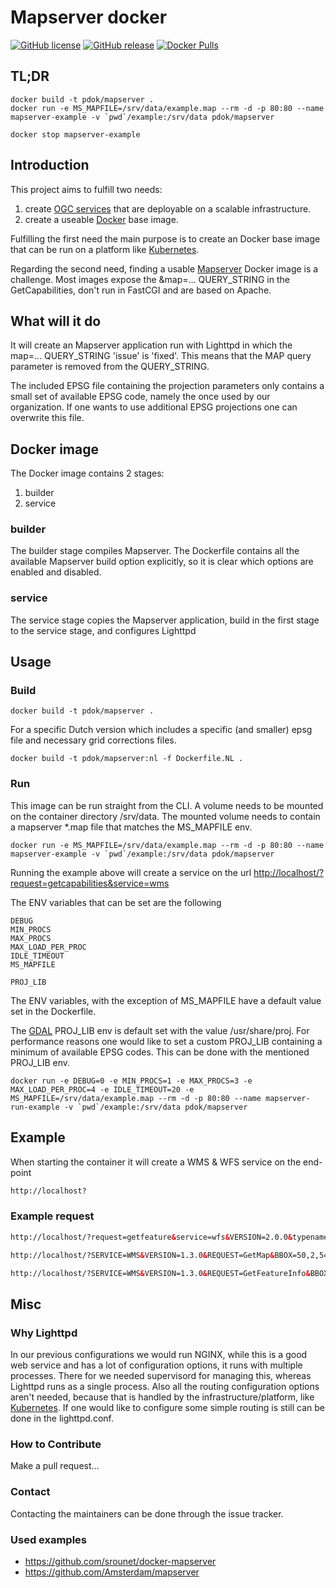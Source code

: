 # Mapserver docker

[![GitHub license](https://img.shields.io/github/license/PDOK/mapserver-docker)](https://github.com/PDOK/mapserver-docker/blob/master/LICENSE)
[![GitHub release](https://img.shields.io/github/release/PDOK/mapserver-docker.svg)](https://github.com/PDOK/mapserver-docker/releases)
[![Docker Pulls](https://img.shields.io/docker/pulls/pdok/mapserver.svg)](https://hub.docker.com/r/pdok/mapserver)

## TL;DR

```docker
docker build -t pdok/mapserver .
docker run -e MS_MAPFILE=/srv/data/example.map --rm -d -p 80:80 --name mapserver-example -v `pwd`/example:/srv/data pdok/mapserver

docker stop mapserver-example
```

## Introduction

This project aims to fulfill two needs:

1. create [OGC services](http://www.opengeospatial.org/standards) that are deployable on a scalable infrastructure.
2. create a useable [Docker](https://www.docker.com) base image.

Fulfilling the first need the main purpose is to create an Docker base image that can be run on a platform like [Kubernetes](https://kubernetes.io/).

Regarding the second need, finding a usable [Mapserver](https://github.com/mapserver/mapserver) Docker image is a challenge. Most images expose the &map=... QUERY_STRING in the GetCapabilities, don't run in FastCGI and are based on Apache.

## What will it do

It will create an Mapserver application run with Lighttpd in which the map=... QUERY_STRING 'issue' is 'fixed'. This means that the MAP query parameter is removed from the QUERY_STRING.

The included EPSG file containing the projection parameters only contains a small set of available EPSG code, namely the once used by our organization. If one wants to use additional EPSG projections one can overwrite this file.

## Docker image

The Docker image contains 2 stages:

1. builder
2. service

### builder

The builder stage compiles Mapserver. The Dockerfile contains all the available Mapserver build option explicitly, so it is clear which options are enabled and disabled.

### service

The service stage copies the Mapserver application, build in the first stage to the service stage, and configures Lighttpd

## Usage

### Build

```docker
docker build -t pdok/mapserver .
```

For a specific Dutch version which includes a specific (and smaller) epsg file and necessary grid corrections files.

```docker
docker build -t pdok/mapserver:nl -f Dockerfile.NL .
```

### Run

This image can be run straight from the CLI. A  volume needs to be mounted on the container directory /srv/data. The mounted volume needs to contain a mapserver *.map file that matches the MS_MAPFILE env.

```docker
docker run -e MS_MAPFILE=/srv/data/example.map --rm -d -p 80:80 --name mapserver-example -v `pwd`/example:/srv/data pdok/mapserver
```

Running the example above will create a service on the url <http://localhost/?request=getcapabilities&service=wms>

The ENV variables that can be set are the following

```env
DEBUG
MIN_PROCS
MAX_PROCS
MAX_LOAD_PER_PROC
IDLE_TIMEOUT
MS_MAPFILE

PROJ_LIB
```

The ENV variables, with the exception of MS_MAPFILE have a default value set in the Dockerfile.

The [GDAL](https://gdal.org/) PROJ_LIB env is default set with the value /usr/share/proj. For performance reasons one would like to set a custom PROJ_LIB containing a minimum of available EPSG codes. This can be done with the mentioned PROJ_LIB env.

```docker
docker run -e DEBUG=0 -e MIN_PROCS=1 -e MAX_PROCS=3 -e MAX_LOAD_PER_PROC=4 -e IDLE_TIMEOUT=20 -e MS_MAPFILE=/srv/data/example.map --rm -d -p 80:80 --name mapserver-run-example -v `pwd`/example:/srv/data pdok/mapserver
```

## Example

When starting the container it will create a WMS & WFS service on the end-point

```html
http://localhost?
```

### Example request

```html
http://localhost/?request=getfeature&service=wfs&VERSION=2.0.0&typename=example:example&count=1
```

```html
http://localhost/?SERVICE=WMS&VERSION=1.3.0&REQUEST=GetMap&BBOX=50,2,54,9&CRS=EPSG:4326&WIDTH=905&HEIGHT=517&LAYERS=example&STYLES=&FORMAT=image/png&DPI=96&MAP_RESOLUTION=96&FORMAT_OPTIONS=dpi:96&TRANSPARENT=TRUE
```

```html
http://localhost/?SERVICE=WMS&VERSION=1.3.0&REQUEST=GetFeatureInfo&BBOX=48.9306039592783506,0.48758765231731171,55.46504193821721884,12.33319204541738756&CRS=EPSG:4326&WIDTH=1530&HEIGHT=844&LAYERS=example&STYLES=&FORMAT=image/png&QUERY_LAYERS=example&INFO_FORMAT=text/html&I=389&J=537&FEATURE_COUNT=10
```

## Misc

### Why Lighttpd

In our previous configurations we would run NGINX, while this is a good web service and has a lot of configuration options, it runs with multiple processes. There for we needed supervisord for managing this, whereas Lighttpd runs as a single process. Also all the routing configuration options aren't needed, because that is handled by the infrastructure/platform, like [Kubernetes](https://kubernetes.io/). If one would like to configure some simple routing is still can be done in the lighttpd.conf.

### How to Contribute

Make a pull request...

### Contact

Contacting the maintainers can be done through the issue tracker.

### Used examples

* <https://github.com/srounet/docker-mapserver>
* <https://github.com/Amsterdam/mapserver>
